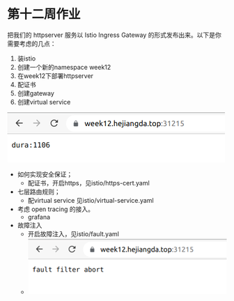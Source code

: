 # 第十二周作业

把我们的 httpserver 服务以 Istio Ingress Gateway 的形式发布出来。以下是你需要考虑的几点：

1. 装istio
2. 创建一个新的namespace week12
3. 在week12下部署httpserver
4. 配证书
5. 创建gateway
6. 创建virtual service

![通过Istio Ingress Gateway发布服务](istio/week12.png)

- 如何实现安全保证；
  - 配证书，开启https，见istio/https-cert.yaml
- 七层路由规则；
  - 配virtual service 见istio/virtual-service.yaml
- 考虑 open tracing 的接入。
  - grafana
- 故障注入
  - 开启故障注入，见istio/fault.yaml
  - ![故障注入](istio/week12-fault.png)
